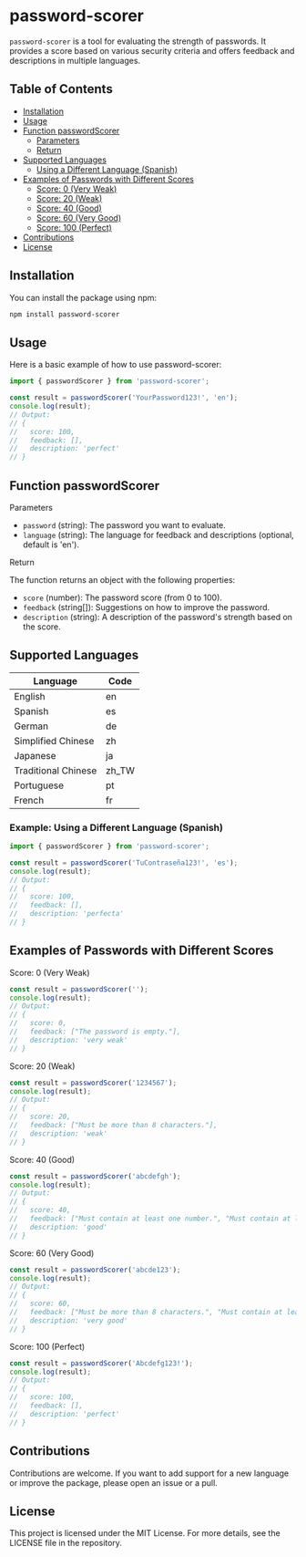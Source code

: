 # password-scorer

`password-scorer` is a tool for evaluating the strength of passwords. It provides a score based on various security criteria and offers feedback and descriptions in multiple languages.


## Table of Contents 
- [Installation](#installation)
- [Usage](#usage)
- [Function passwordScorer](#function-passwordscorer)
  - [Parameters](#parameters)
  - [Return](#return)
- [Supported Languages](#supported-languages)
  - [Using a Different Language (Spanish)](#example-using-a-different-language-spanish)
- [Examples of Passwords with Different Scores](#examples-of-passwords-with-different-scores)
  - [Score: 0 (Very Weak)](#score-0-very-weak)
  - [Score: 20 (Weak)](#score-20-weak)
  - [Score: 40 (Good)](#score-40-good)
  - [Score: 60 (Very Good)](#score-60-very-good)
  - [Score: 100 (Perfect)](#score-100-perfect)
- [Contributions](#contributions)
- [License](#license)

## Installation
You can install the package using npm:

```sh
npm install password-scorer
```

## Usage

Here is a basic example of how to use password-scorer:

```javascript
import { passwordScorer } from 'password-scorer';

const result = passwordScorer('YourPassword123!', 'en');
console.log(result);
// Output:
// {
//   score: 100,
//   feedback: [],
//   description: 'perfect'
// }
```


## Function passwordScorer
Parameters

- `password` (string): The password you want to evaluate.
- `language` (string): The language for feedback and descriptions (optional, default is 'en').

Return

The function returns an object with the following properties:

- `score` (number): The password score (from 0 to 100).
- `feedback` (string[]): Suggestions on how to improve the password.
- `description` (string): A description of the password's strength based on the score.

## Supported Languages

| Language           | Code   |
|--------------------|--------|
| English            | en     |
| Spanish            | es     |
| German             | de     |
| Simplified Chinese | zh     |
| Japanese           | ja     |
| Traditional Chinese| zh_TW  |
| Portuguese         | pt     |
| French             | fr     |


### Example: Using a Different Language (Spanish)

```javascript
import { passwordScorer } from 'password-scorer';

const result = passwordScorer('TuContraseña123!', 'es');
console.log(result);
// Output:
// {
//   score: 100,
//   feedback: [],
//   description: 'perfecta'
// }
```

## Examples of Passwords with Different Scores
Score: 0 (Very Weak)
```javascript
const result = passwordScorer('');
console.log(result);
// Output:
// {
//   score: 0,
//   feedback: ["The password is empty."],
//   description: 'very weak'
// }
```
Score: 20 (Weak)
```javascript
const result = passwordScorer('1234567');
console.log(result);
// Output:
// {
//   score: 20,
//   feedback: ["Must be more than 8 characters."],
//   description: 'weak'
// }
```
Score: 40 (Good)
```javascript
const result = passwordScorer('abcdefgh');
console.log(result);
// Output:
// {
//   score: 40,
//   feedback: ["Must contain at least one number.", "Must contain at least one uppercase letter.", "Must contain at least one symbol (e.g., !, @, #, $, %, ^, &, *)."],
//   description: 'good'
// }
```
Score: 60 (Very Good)
```javascript
const result = passwordScorer('abcde123');
console.log(result);
// Output:
// {
//   score: 60,
//   feedback: ["Must be more than 8 characters.", "Must contain at least one uppercase letter.", "Must contain at least one symbol (e.g., !, @, #, $, %, ^, &, *)."],
//   description: 'very good'
// }
```
Score: 100 (Perfect)
```javascript
const result = passwordScorer('Abcdefg123!');
console.log(result);
// Output:
// {
//   score: 100,
//   feedback: [],
//   description: 'perfect'
// }

```

## Contributions
Contributions are welcome. If you want to add support for a new language or improve the package, please open an issue or a pull.

## License
This project is licensed under the MIT License. For more details, see the LICENSE file in the repository.